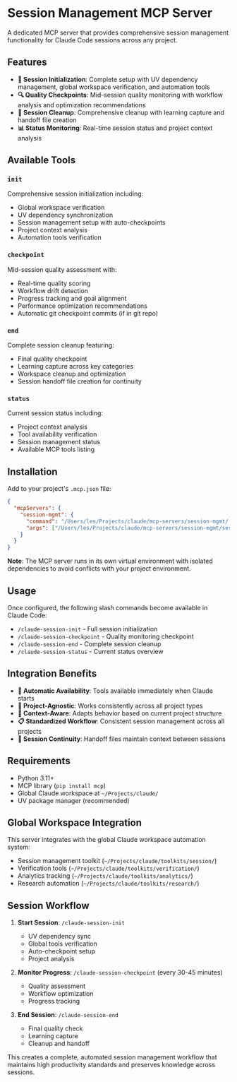# Session Management MCP Server

A dedicated MCP server that provides comprehensive session management functionality for Claude Code sessions across any project.

## Features

- **🚀 Session Initialization**: Complete setup with UV dependency management, global workspace verification, and automation tools
- **🔍 Quality Checkpoints**: Mid-session quality monitoring with workflow analysis and optimization recommendations  
- **🏁 Session Cleanup**: Comprehensive cleanup with learning capture and handoff file creation
- **📊 Status Monitoring**: Real-time session status and project context analysis

## Available Tools

### `init`
Comprehensive session initialization including:
- Global workspace verification 
- UV dependency synchronization
- Session management setup with auto-checkpoints
- Project context analysis
- Automation tools verification

### `checkpoint`  
Mid-session quality assessment with:
- Real-time quality scoring
- Workflow drift detection
- Progress tracking and goal alignment
- Performance optimization recommendations
- Automatic git checkpoint commits (if in git repo)

### `end`
Complete session cleanup featuring:
- Final quality checkpoint
- Learning capture across key categories
- Workspace cleanup and optimization
- Session handoff file creation for continuity

### `status`
Current session status including:
- Project context analysis
- Tool availability verification
- Session management status
- Available MCP tools listing

## Installation

Add to your project's `.mcp.json` file:

```json
{
  "mcpServers": {
    "session-mgmt": {
      "command": "/Users/les/Projects/claude/mcp-servers/session-mgmt/.venv/bin/python",
      "args": ["/Users/les/Projects/claude/mcp-servers/session-mgmt/session_mgmt/server.py"]
    }
  }
}
```

**Note**: The MCP server runs in its own virtual environment with isolated dependencies to avoid conflicts with your project environment.

## Usage

Once configured, the following slash commands become available in Claude Code:

- `/claude-session-init` - Full session initialization
- `/claude-session-checkpoint` - Quality monitoring checkpoint  
- `/claude-session-end` - Complete session cleanup
- `/claude-session-status` - Current status overview

## Integration Benefits

- **🔄 Automatic Availability**: Tools available immediately when Claude starts
- **📁 Project-Agnostic**: Works consistently across all project types  
- **🎯 Context-Aware**: Adapts behavior based on current project structure
- **📋 Standardized Workflow**: Consistent session management across all projects
- **💾 Session Continuity**: Handoff files maintain context between sessions

## Requirements

- Python 3.11+
- MCP library (`pip install mcp`)
- Global Claude workspace at `~/Projects/claude/`
- UV package manager (recommended)

## Global Workspace Integration

This server integrates with the global Claude workspace automation system:
- Session management toolkit (`~/Projects/claude/toolkits/session/`)
- Verification tools (`~/Projects/claude/toolkits/verification/`)
- Analytics tracking (`~/Projects/claude/toolkits/analytics/`)
- Research automation (`~/Projects/claude/toolkits/research/`)

## Session Workflow

1. **Start Session**: `/claude-session-init`
   - UV dependency sync
   - Global tools verification
   - Auto-checkpoint setup
   - Project analysis

2. **Monitor Progress**: `/claude-session-checkpoint` (every 30-45 minutes)
   - Quality assessment
   - Workflow optimization
   - Progress tracking

3. **End Session**: `/claude-session-end`
   - Final quality check
   - Learning capture
   - Cleanup and handoff

This creates a complete, automated session management workflow that maintains high productivity standards and preserves knowledge across sessions.